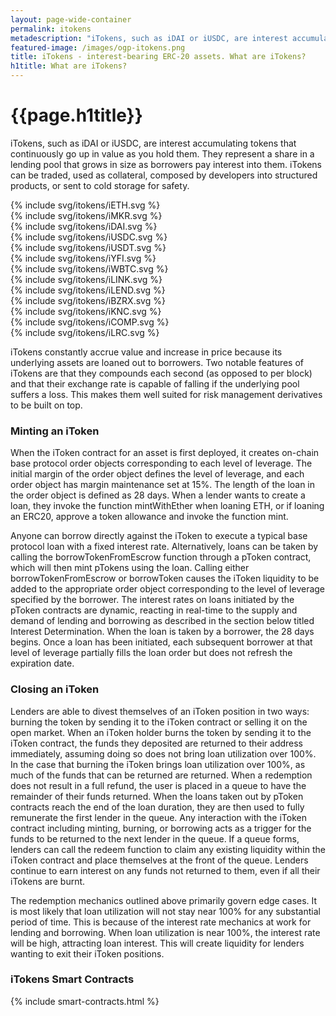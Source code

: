 ```yaml
---
layout: page-wide-container
permalink: itokens
metadescription: "iTokens, such as iDAI or iUSDC, are interest accumulating tokens that continuously go up in value as you hold them. They represent a share in a lending pool that grows in size as borrowers pay interest into them."
featured-image: /images/ogp-itokens.png
title: iTokens - interest-bearing ERC-20 assets. What are iTokens?
h1title: What are iTokens?
---
```


<div class="container container-md post-content">
    <h1 class="fw-800 fs-46 lh-120 color-black text-center mb-20 mt-70 mt-sm-30 fs-sm-32">{{page.h1title}}</h1>
    <p>iTokens, such as iDAI or iUSDC, are interest accumulating tokens that continuously go up in value as you hold them. They represent a share in a lending pool that grows in size as borrowers pay interest into them. iTokens can be traded, used as collateral, composed by developers into structured products, or sent to cold storage for safety.</p>
    <div class="itokens-page itoken">
      <div class="grid mb-30">
          <div class="itoken-wrapper"><div class="itoken-gradient"><div class="itoken-white">{% include svg/itokens/iETH.svg %}</div></div></div>
          <div class="itoken-wrapper"><div class="itoken-gradient"><div class="itoken-white">{% include svg/itokens/iMKR.svg %}</div></div></div>
          <div class="itoken-wrapper"><div class="itoken-gradient"><div class="itoken-white">{% include svg/itokens/iDAI.svg %}</div></div></div>
          <div class="itoken-wrapper"><div class="itoken-gradient"><div class="itoken-white">{% include svg/itokens/iUSDC.svg %}</div></div></div>
          <div class="itoken-wrapper"><div class="itoken-gradient"><div class="itoken-white">{% include svg/itokens/iUSDT.svg %}</div></div></div>
          <div class="itoken-wrapper"><div class="itoken-gradient"><div class="itoken-white">{% include svg/itokens/iYFI.svg %}</div></div></div>
          <div class="itoken-wrapper"><div class="itoken-gradient"><div class="itoken-white">{% include svg/itokens/iWBTC.svg %}</div></div></div>
          <div class="itoken-wrapper"><div class="itoken-gradient"><div class="itoken-white">{% include svg/itokens/iLINK.svg %}</div></div></div>
          <div class="itoken-wrapper"><div class="itoken-gradient"><div class="itoken-white">{% include svg/itokens/iLEND.svg %}</div></div></div>
          <div class="itoken-wrapper"><div class="itoken-gradient"><div class="itoken-white">{% include svg/itokens/iBZRX.svg %}</div></div></div>
          <div class="itoken-wrapper"><div class="itoken-gradient"><div class="itoken-white">{% include svg/itokens/iKNC.svg %}</div></div></div>
          <div class="itoken-wrapper"><div class="itoken-gradient"><div class="itoken-white">{% include svg/itokens/iCOMP.svg %}</div></div></div>
          <div class="itoken-wrapper"><div class="itoken-gradient"><div class="itoken-white">{% include svg/itokens/iLRC.svg %}</div></div></div>
      </div>
    </div>
    <p>iTokens constantly accrue value and increase in price because its underlying assets are loaned out to borrowers. Two notable features of iTokens are that they compounds each second (as opposed to per block) and that their exchange rate is capable of falling if the underlying pool suffers a loss. This makes them well suited for risk management derivatives to be built on top.</p>
    <h3>Minting an iToken</h3>
    <p>When the iToken contract for an asset is first deployed, it creates on-chain base protocol order objects corresponding to each level of leverage. The initial margin of the order object defines the level of leverage, and each order object has margin maintenance set at 15%. The length of the loan in the order object is defined as 28 days. When a lender wants to create a loan, they invoke the function mintWithEther when loaning ETH, or if loaning an ERC20, approve a token allowance and invoke the function mint.</p>
    <p>Anyone can borrow directly against the iToken to execute a typical base protocol loan with a fixed interest rate. Alternatively, loans can be taken by calling the borrowTokenFromEscrow function through a pToken contract, which will then mint pTokens using the loan. Calling either borrowTokenFromEscrow or borrowToken causes the iToken liquidity to be added to the appropriate order object corresponding to the level of leverage specified by the borrower. The interest rates on loans initiated by the pToken contracts are dynamic, reacting in real-time to the supply and demand of lending and borrowing as described in the section below titled Interest Determination. When the loan is taken by a borrower, the 28 days begins. Once a loan has been initiated, each subsequent borrower at that level of leverage partially fills the loan order but does not refresh the expiration date.</p>
    <h3>Closing an iToken</h3>
    <p>Lenders are able to divest themselves of an iToken position in two ways: burning the token by sending it to the iToken contract or selling it on the open market. When an iToken holder burns the token by sending it to the iToken contract, the funds they deposited are returned to their address immediately, assuming doing so does not bring loan utilization over 100%. In the case that burning the iToken brings loan utilization over 100%, as much of the funds that can be returned are returned. When a redemption does not result in a full refund, the user is placed in a queue to have the remainder of their funds returned. When the loans taken out by pToken contracts reach the end of the loan duration, they are then used to fully remunerate the first lender in the queue. Any interaction with the iToken contract including minting, burning, or borrowing acts as a trigger for the funds to be returned to the next lender in the queue. If a queue forms, lenders can call the redeem function to claim any existing liquidity within the iToken contract and place themselves at the front of the queue. Lenders continue to earn interest on any funds not returned to them, even if all their iTokens are burnt.</p>
    <p>The redemption mechanics outlined above primarily govern edge cases. It is most likely that loan utilization will not stay near 100% for any substantial period of time. This is because of the interest rate mechanics at work for lending and borrowing. When loan utilization is near 100%, the interest rate will be high, attracting loan interest. This will create liquidity for lenders wanting to exit their iToken positions.</p>
</div>

  <h3 class="fs-24 fs-sm-20 fw-700 lh-160 lh-xs-150 mb-15 color-primary text-center mb-30">iTokens Smart Contracts</h3>
  {% include smart-contracts.html %}
